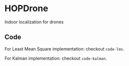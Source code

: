 HOPDrone
========

Indoor localization for drones

## Code

For Least Mean Square implementation: checkout `code-lms`.

For Kalman implementation: checkout `code-kalman`.


